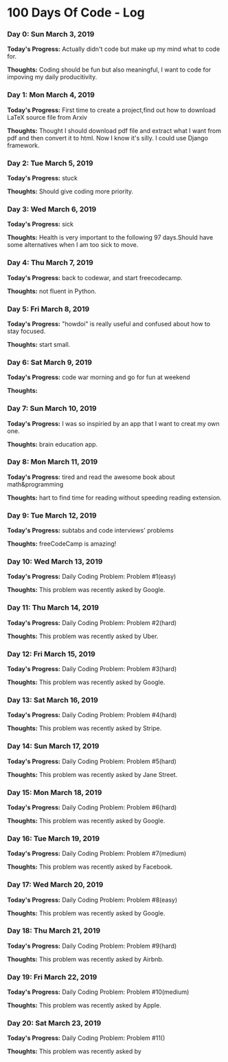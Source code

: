 # 100 Days Of Code - Log

### Day 0: Sun March 3, 2019

**Today's Progress:** Actually didn't code but make up my mind what to code for.

**Thoughts:** Coding should be fun but also meaningful, I want to code for impoving my daily producitivity.

### Day 1: Mon March 4, 2019

**Today's Progress:** First time to create a project,find out how to download LaTeX source file from Arxiv

**Thoughts:** Thought I should download pdf file and extract what I want from pdf and then convert it to html. Now I know it's silly. I could use Django framework.

### Day 2: Tue March 5, 2019

**Today's Progress:** stuck

**Thoughts:** Should give coding more priority.

### Day 3: Wed March 6, 2019

**Today's Progress:** sick

**Thoughts:** Health is very  important to the following 97 days.Should have some alternatives when I am too sick to move.

### Day 4: Thu March 7, 2019

**Today's Progress:** back to codewar, and start freecodecamp.

**Thoughts:** not fluent in Python.

### Day 5: Fri March 8, 2019

**Today's Progress:**  "howdoi" is really useful and confused about how to stay focused.

**Thoughts:** start small.

### Day 6: Sat March 9, 2019

**Today's Progress:**  code war morning and go for fun at weekend

**Thoughts:** 

### Day 7: Sun March 10, 2019

**Today's Progress:** I was so inspiried by an app that I want to creat my own one.

**Thoughts:** brain education app.

### Day 8: Mon March 11, 2019

**Today's Progress:**  tired and read the awesome book about math&programming

**Thoughts:** hart to find time for reading without speeding reading extension.

### Day 9: Tue March 12, 2019

**Today's Progress:**  subtabs and code interviews' problems

**Thoughts:** freeCodeCamp is amazing!

### Day 10: Wed March 13, 2019

**Today's Progress:**  Daily Coding Problem: Problem #1(easy)

**Thoughts:** This problem was recently asked by Google.

### Day 11: Thu March 14, 2019

**Today's Progress:**  Daily Coding Problem: Problem #2(hard)

**Thoughts:** This problem was recently asked by Uber.

### Day 12: Fri March 15, 2019

**Today's Progress:**  Daily Coding Problem: Problem #3(hard)

**Thoughts:** This problem was recently asked by Google.

### Day 13: Sat March 16, 2019

**Today's Progress:**  Daily Coding Problem: Problem #4(hard)

**Thoughts:** This problem was recently asked by Stripe.

### Day 14: Sun March 17, 2019

**Today's Progress:**  Daily Coding Problem: Problem #5(hard)

**Thoughts:** This problem was recently asked by Jane Street.

### Day 15: Mon March 18, 2019

**Today's Progress:**  Daily Coding Problem: Problem #6(hard)

**Thoughts:** This problem was recently asked by Google.

### Day 16: Tue March 19, 2019

**Today's Progress:**  Daily Coding Problem: Problem #7(medium)

**Thoughts:** This problem was recently asked by Facebook.

### Day 17: Wed March 20, 2019

**Today's Progress:**  Daily Coding Problem: Problem #8(easy)

**Thoughts:** This problem was recently asked by Google.

### Day 18: Thu March 21, 2019

**Today's Progress:**  Daily Coding Problem: Problem #9(hard)

**Thoughts:** This problem was recently asked by Airbnb.

### Day 19: Fri March 22, 2019

**Today's Progress:**  Daily Coding Problem: Problem #10(medium)

**Thoughts:** This problem was recently asked by Apple.

### Day 20: Sat March 23, 2019

**Today's Progress:**  Daily Coding Problem: Problem #11()

**Thoughts:** This problem was recently asked by
